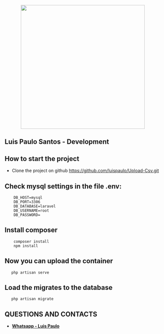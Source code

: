 <p align="center"><a href="https://laravel.com" target="_blank"><img src="https://www.eureciclo.com.br/img/selo-horizontal.ea6b8657.png" width="400"></a></p>
</p>

## Luis Paulo Santos - Development

## How to start the project
- Clone the project on github
https://github.com/luispaulo/Upload-Csv.git

## Check mysql settings in the file .env:

```DB_CONNECTION=mysql
    DB_HOST=mysql
    DB_PORT=3306
    DB_DATABASE=laravel
    DB_USERNAME=root
    DB_PASSWORD=
```

## Install composer
```
    composer install
    npm install
```

## Now you can upload the container
```
   php artisan serve
```

## Load the migrates to the database
```
   php artisan migrate
```


## QUESTIONS AND CONTACTS
- **[Whatsapp - Luis Paulo ](https://api.whatsapp.com/send?phone=5561982481004)**
